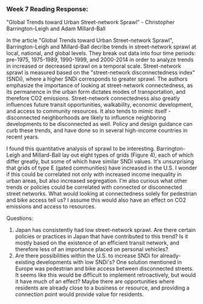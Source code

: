 ### Week 7 Reading Response: 

"Global Trends toward Urban Street-network Sprawl" - Christopher Barrington-Leigh and Adam Millard-Ball

In the article "Global Trends toward Urban Street-network Sprawl", Barrington-Leigh and Millard-Ball decribe trends in street-network sprawl at local, national, and global levels. They break out data into four time periods: pre-1975, 1975-1989, 1990-1999, and 2000-2014 in order to analyze trends in increased or decreased sprawl on a temporal scale. Street-network sprawl is measured based on the "street-network disconnectedness index" (SNDi), where a higher SNDi corresponds to greater sprawl. The authors emphasize the importance of looking at street-network connectedness, as its permanence in the urban form dictates modes of transportation, and therefore CO2 emissions. Street-network connectedness also greatly influences future transit opportunities, walkability, economic development, and access to community resources. It also tends to mimic itself - disconnected neighborhoods are likely to influence neighboring developments to be disconnected as well. Policy and design guidance can curb these trends, and have done so in several high-income countries in recent years.

I found this quantitative analysis of sprawl to be interesting. Barrington-Leigh and Millard-Ball lay out eight types of grids (Figure 4), each of which differ greatly, but some of which have similar SNDi values. It's unsurprising that grids of type E (gated communities) have increased in the U.S. I wonder if this could be correlated not only with increased income inequality in urban areas, but also increased segregation. I'm also curious what other trends or policies could be correlated with connected or disconnected street networks. What would looking at connectedness solely for pedestrian and bike access tell us? I assume this would also have an effect on CO2 emissions and access to resources. 

Questions:
1. Japan has consistently had low street-network sprawl. Are there certain policies or practices in Japan that have contributed to this trend? Is it mostly based on the existence of an efficient transit network, and therefore less of an importance placed on personal vehicles? 
2. Are there possibilities within the U.S. to increase SNDi for already-existing developments with low SNDi's? One solution mentioned in Europe was pedestrian and bike access between disconnected streets. It seems like this would be difficult to implement retroactively, but would it have much of an effect? Maybe there are opportunities where residents are already close to a business or resource, and providing a connection point would provide value for residents. 
